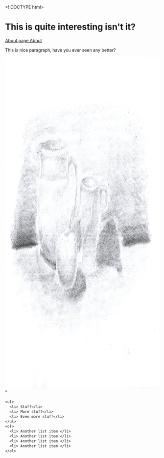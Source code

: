 <! DOCTYPE html>
<html>
  <body>
    <h1> This is quite interesting isn't it? </h1>
        <a href="" target="_blank" > About page </a>
        <a href="about.html" target="_blank" > About </a>
    <p> This is nice paragraph, have you ever seen any better? </p>
    <img src="Images/Sketch.jpg" alt="Sketch image" width="1920px" height="1080px" text-align="right">"
    
    <ul>
      <li> Stuff</li>
      <li> More stuff</li>
      <li> Even more stuff</li>
    </ul>
    <ol>
      <li> Another list item </li>
      <li> Another list item </li>
      <li> Another list item </li>
      <li> Another list item </li>
    </ol>   
  </body>
</html>
